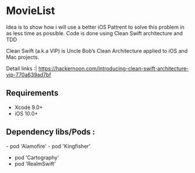 # MovieList

Idea is to show how i will use a better iOS Pattrent to solve this problem in as less time as possible.
Code is done using Clean Swift architecture and TDD

Clean Swift (a.k.a VIP) is Uncle Bob’s Clean Architecture applied to iOS and Mac projects.

Detail links :|
https://hackernoon.com/introducing-clean-swift-architecture-vip-770a639ad7bf


## Requirements

- Xcode 9.0+
- iOS 10.0+


## Dependency libs/Pods :

- pod 'Alamofire'
- pod 'Kingfisher'
- pod 'Cartography'
- pod 'RealmSwift'
   


